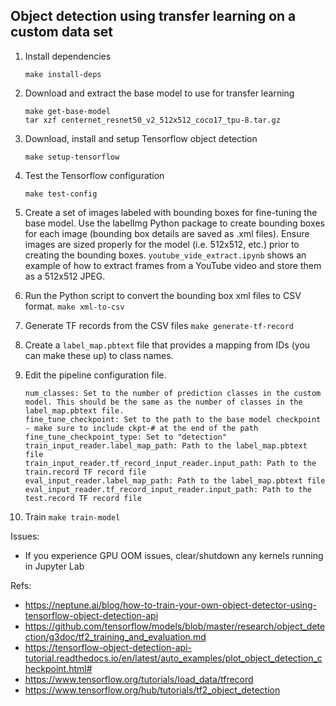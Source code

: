 ## Object detection using transfer learning on a custom data set

1) Install dependencies

    `make install-deps`

2) Download and extract the base model to use for transfer learning

    ```
    make get-base-model
    tar xzf centernet_resnet50_v2_512x512_coco17_tpu-8.tar.gz
    ```

3) Download, install and setup Tensorflow object detection

    `make setup-tensorflow`

4) Test the Tensorflow configuration

    `make test-config`

5) Create a set of images labeled with bounding boxes for fine-tuning the base model. Use the labelImg Python package to create bounding boxes for each image (bounding box details are saved as .xml files). Ensure images are sized properly for the model (i.e. 512x512, etc.) prior to creating the bounding boxes. `youtube_vide_extract.ipynb` shows an example of how to extract frames from a YouTube video and store them as a 512x512 JPEG. 

6) Run the Python script to convert the bounding box xml files to CSV format.
    `make xml-to-csv`

7) Generate TF records from the CSV files
    `make generate-tf-record`

8) Create a `label_map.pbtext` file that provides a mapping from IDs (you can make these up) to class names. 

9) Edit the pipeline configuration file.
    ```
    num_classes: Set to the number of prediction classes in the custom model. This should be the same as the number of classes in the label_map.pbtext file. 
    fine_tune_checkpoint: Set to the path to the base model checkpoint - make sure to include ckpt-# at the end of the path
    fine_tune_checkpoint_type: Set to "detection"
    train_input_reader.label_map_path: Path to the label_map.pbtext file
    train_input_reader.tf_record_input_reader.input_path: Path to the train.record TF record file
    eval_input_reader.label_map_path: Path to the label_map.pbtext file
    eval_input_reader.tf_record_input_reader.input_path: Path to the test.record TF record file
    ```
10) Train
    `make train-model`


Issues:
* If you experience GPU OOM issues, clear/shutdown any kernels running in Jupyter Lab


Refs:
* https://neptune.ai/blog/how-to-train-your-own-object-detector-using-tensorflow-object-detection-api
* https://github.com/tensorflow/models/blob/master/research/object_detection/g3doc/tf2_training_and_evaluation.md
* https://tensorflow-object-detection-api-tutorial.readthedocs.io/en/latest/auto_examples/plot_object_detection_checkpoint.html#
* https://www.tensorflow.org/tutorials/load_data/tfrecord
* https://www.tensorflow.org/hub/tutorials/tf2_object_detection
